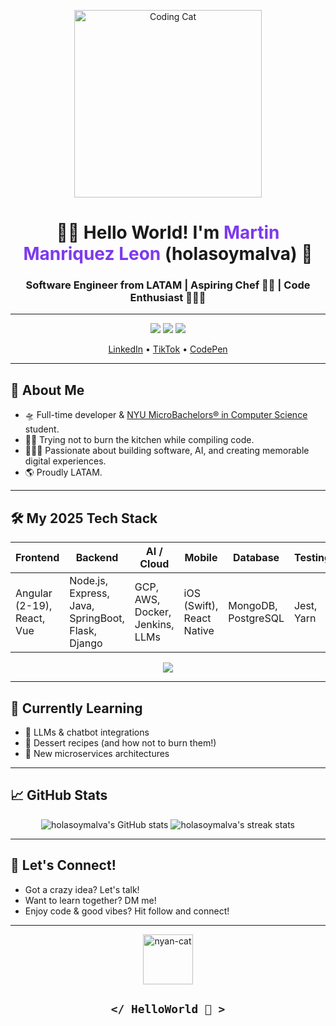 <!-- Animated banner or featured image -->
<p align="center">
  <img src="https://media.giphy.com/media/26ufnwz3wDUli7GU0/giphy.gif" width="300" alt="Coding Cat"/>
</p>

<h1 align="center">👋🏼 Hello World! I'm <span style="color:#7c3aed;">Martin Manriquez Leon</span> (holasoymalva) 🦄</h1>
<h3 align="center">Software Engineer from LATAM | Aspiring Chef 👨‍🍳 | Code Enthusiast 🧑🏽‍💻</h3>

---

<p align="center">
  <img src="https://img.shields.io/badge/LinkedIn-0077B5?style=flat-square&logo=linkedin&logoColor=white" />
  <img src="https://img.shields.io/badge/tiktok-000000?style=flat-square&logo=tiktok&logoColor=white" />
  <img src="https://img.shields.io/badge/codepen-000000?style=flat-square&logo=codepen&logoColor=white" />
</p>

<p align="center">
  <a href="https://www.linkedin.com/in/martin-manriquez/">LinkedIn</a> •
  <a href="https://www.tiktok.com/@holasoymalva">TikTok</a> •
  <a href="https://codepen.io/malvabombom">CodePen</a>
</p>

---

## 🚀 About Me

- 🛸 Full-time developer & [NYU MicroBachelors® in Computer Science](https://www.sps.nyu.edu/homepage/academics/divisions-and-departments/division-of-applied-undergraduate-studies/credit-for-nyux-microbachelors-programs.html) student.
- 👨‍🍳 Trying not to burn the kitchen while compiling code.
- 🧑🏽‍💻 Passionate about building software, AI, and creating memorable digital experiences.
- 🌎 Proudly LATAM.

---

## 🛠️ My 2025 Tech Stack

| Frontend                  | Backend                | AI / Cloud         | Mobile         | Database      | Testing    |
|---------------------------|------------------------|--------------------|---------------|--------------|------------|
| Angular (2-19), React, Vue| Node.js, Express, Java, SpringBoot, Flask, Django | GCP, AWS, Docker, Jenkins, LLMs | iOS (Swift), React Native | MongoDB, PostgreSQL | Jest, Yarn |

<div align="center">
  <img src="https://skillicons.dev/icons?i=js,ts,py,java,swift,html,css,react,angular,nodejs,docker,aws,gcp,mongodb,postgres,vue,spring,jenkins" />
</div>

---

## 🌱 Currently Learning

- 🤖 LLMs & chatbot integrations
- 🍰 Dessert recipes (and how not to burn them!)
- 🧩 New microservices architectures

---

## 📈 GitHub Stats

<p align="center">
  <img src="https://github-readme-stats.vercel.app/api?username=holasoymalva&show_icons=true&theme=radical" alt="holasoymalva's GitHub stats" />
  <img src="https://github-readme-streak-stats.herokuapp.com/?user=holasoymalva&theme=radical" alt="holasoymalva's streak stats" />
</p>

---

## 🦄 Let's Connect!

- Got a crazy idea? Let's talk!
- Want to learn together? DM me!
- Enjoy code & good vibes? Hit follow and connect!

---

<p align="center">
  <img src="http://www.nyan.cat/cats/original.gif" width="80" alt="nyan-cat"/>
</p>

<h2 align="center"><code>&lt;/ HelloWorld 🖖 &gt;</code></h2>
